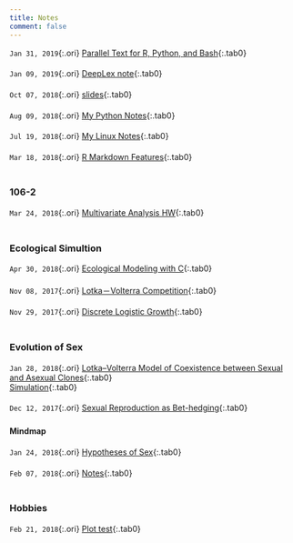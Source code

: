 ```yaml
---
title: Notes
comment: false
---
```


<!-- Jan. Feb. Mar. Apr. May Jun. Jul. Aug. Sep. Oct. Nov. Dec.  -->

<style>
    .tab1 { padding-left: 2em; }
    .tab2 { padding-left: 8em; }
    .tab0 { padding-left: 1em; }
    code.ori { 
      font-stretch: condensed;
      padding-left: 0px;
      font-size:0.88em; 
      background-color: rgba(51, 51, 51, 0);
      }
    p { 
        padding-bottom: 0.3em;
        padding-top: 0.1em;
        }
    ul { list-style-image: none;}
    h2 { padding-top: 1em; }
    h3 { padding-top: 1em; }
</style>

`Jan 31, 2019`{:.ori}  [Parallel Text for R, Python, and Bash](/parallelCode){:.tab0}

`Jan 09, 2019`{:.ori}  [DeepLex note](/Private/DeepLex/){:.tab0}

`Oct 07, 2018`{:.ori}  [slides](/slides/){:.tab0}

`Aug 09, 2018`{:.ori}  [My Python Notes](/notes/python_notes.html){:.tab0}

`Jul 19, 2018`{:.ori} [My Linux Notes](/notes/mylinux.html){:.tab0}

`Mar 18, 2018`{:.ori}  [R Markdown Features](/Rmd_ref){:.tab0}

### 106-2

`Mar 24, 2018`{:.ori} [Multivariate Analysis HW](/notes/106-2/multivariate/){:.tab0}



### Ecological Simultion

`Apr 30, 2018`{:.ori} [Ecological Modeling with C](/notes/106-2/Eco_model/){:.tab0}

`Nov 08, 2017`{:.ori} [Lotka－Volterra Competition](/notes/simulation/competition.html){:.tab0}

`Nov 29, 2017`{:.ori} [Discrete Logistic Growth](/notes/simulation/Discrete_Logistic.html){:.tab0}



### Evolution of Sex

`Jan 28, 2018`{:.ori} [Lotka–Volterra Model of Coexistence between Sexual and Asexual Clones](/notes/EvoSex/Doncaster_2002/LK.html){:.tab0}  
[Simulation](/notes/EvoSex/simulation/Rmd/model.html){:.tab0}

`Dec 12, 2017`{:.ori} [Sexual Reproduction as Bet-hedging](/notes/EvoSex/sexual_reproduction_bet_hedging/good_harsh_competition.html){:.tab0}


#### Mindmap

`Jan 24, 2018`{:.ori} [Hypotheses of Sex](/notes/EvoSex/thoughts/Hypothesis_of_Sex.html){:.tab0}

`Feb 07, 2018`{:.ori} [Notes](/notes/EvoSex/thoughts/Notes.html){:.tab0}


### Hobbies

`Feb 21, 2018`{:.ori} [Plot test](/notes/graphics/widget_test.html){:.tab0}

